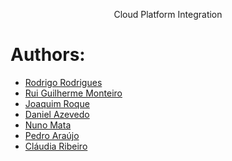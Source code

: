 <p align="center">Cloud Platform Integration</p>
<h1 align="center>Governance Automation</h1>
<br/>

## Authors:  
- [Rodrigo Rodrigues](https://github.com/webst2r)  
- [Rui Guilherme Monteiro](https://github.com/rushmetra) 
- [Joaquim Roque](https://github.com/jtmr05)  
- [Daniel Azevedo](https://github.com/danieltazevedo)
- [Nuno Mata](https://github.com/nunodmata)
- [Pedro Araújo](https://github.com/pedroarauj09) 
- [Cláudia Ribeiro](https://github.com/claudiadmr) 
